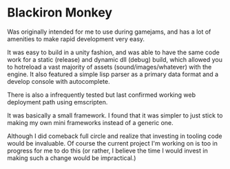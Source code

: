 # Blackiron Monkey

Was originally intended for me to use during gamejams, and has a lot of amenities to make 
rapid development very easy.

It was easy to build in a unity fashion, and was able to have the same code work for a static (release) and
dynamic dll (debug) build, which allowed you to hotreload a vast majority of assets (sound/images/whatever) with
the engine. It also featured a simple lisp parser as a primary data format and a develop console with autocomplete.

There is also a infrequently tested but last confirmed working web deployment path using emscripten.

It was basically a small framework. I found that it was simpler to just stick to making my own mini frameworks instead
of a generic one.

Although I did comeback full circle and realize that investing in tooling code would be invaluable. Of course the current project
I'm working on is too in progress for me to do this (or rather, I believe the time I would invest in making such a change would
be impractical.)
